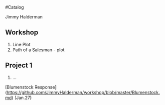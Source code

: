#Catalog

Jimmy Halderman

## Workshop 

1. Line Plot
2. Path of a Salesman - plot

## Project 1 

1. ...


[Blumenstock Response] (https://github.com/JimmyHalderman/workshop/blob/master/Blumenstock.md) (Jan.27)

